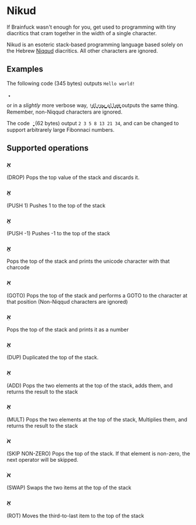 # Nikud

If Brainfuck wasn't enough for you, get used to programming with tiny diacritics that cram together in the width of a single character.

Nikud is an esoteric stack-based programming language based solely on the Hebrew [Niqqud](https://en.wikipedia.org/wiki/Niqqud) diacritics. All other characters are ignored.

## Examples

The following code (345 bytes) outputs `Hello world!`

```
 ֱֱֱֱֱֱֱֱֱֱֱֱֱֱֱֱֱֱֱֱֱֱֱֱֱֱֱֱֱֱֱֱֱֱֱֱֱֱֱֱֱֱֱֱֱֱֱֱֱֱֱֱֱֱֱֱֱֱֱֱֱֱֱֱֱֱֱֱֱֱֱֱֲֳֳֳֳֳֳֳֳֳֳֳֳֳֶֶֶֶֶֶֶֶֶֶֶֶֶֶֶֶֶֶֶֶֶֶֶֶֶֶֶֶֶֶֶֶֶֶֶֶֶֶֶֶֶֶֶֶֶֶֶֶֶֶֶֶֶֶֶֶֶֶֶֶֶֶֶֶֶֶֶֶֶֶֶֶֶֶֶֶֶֶֶֶֶֶֶֶֶֶֶֶֶֶֶֶֶֶֶֶֶֶֶַַַַַַַַַַַַַַַַַַַַַַַַַַַַַַַַַַַַַַַַַַַַַַַַַַַַַַַַַַַַַַַַַַַַַַַַַַַַַַַַַַַַַָָָָָָָָָָָָָָָָָָָָָָָָָָָָָָָָָָָָָָָָָָָָָָָָָָָָָָָָָָָָָָָָָָָָָָָָָָ
```

or in a _slightly_ more verbose way, `!ֱֱֱֶֶֶֶַַָָָָdֱֱֶֶֶֶַַָָָlֱֱֱֱֶֶֶֶֶֶַַַַָָָָָrֱֱֱֱֱֱֱֱֶֶֶֶֶֶֶַַַַַַַַַָָָָָoֱֱֱֱֱֶֶֶֶֶֶֶַַַַַַָָָָָwֱֱֱֱֱֱֲֶֶֶֶֶֶֶֶֶֶַַַַַַַַַָָָָָָָ ֱֱֶֶֶֶַָָָָ,ֱֱֱֱֱֱֱֱֱֱֶֶֶֶֶֶֶֶֶֶֶֶֶַַַַַַַַַַַַַָָָָָָָָָoֱֱֱֱֱֶֶֶֶֶֶֶַַַַַַָָָָָlֱֱֱֱֶֶֶֶֶֶַַַַָָָָָlֱֱֱֱֶֶֶֶֶֶַַַַָָָָָeֱֱֱֶֶֶֶַַַָָָHֱֱֱֱֱֱֱֱֱֱֱֱֱֱֱֱֳֳֳֳֳֳֳֳֳֳֳֳֳֶֶֶֶֶֶֶֶֶֶֶֶֶֶֶֶֶֶֶֶֶַַַַַַַַַַַַַַַַַַַַַַָָָָָָָָָָָָָָ` outputs the same thing. Remember, non-Niqqud characters are ignored.

The code ` ְֱֱֱֱֱֱֱֱֱֱֱֱֲֳִִֵֶֶֶֶֶֶֶֶֶֶֶֶֶֶֶֶַַַַַַַַַָָָָָָָָָָָָֺֺֺֹֻֻ` (62 bytes) output `2 3 5 8 13 21 34`, and can be changed to support arbitrarely large Fibonnaci numbers.

## Supported operations

### אְ
(DROP) Pops the top value of the stack and discards it.

### אֱ
(PUSH 1) Pushes 1 to the top of the stack

### אֲ
(PUSH -1) Pushes -1 to the top of the stack

### אֳ
Pops the top of the stack and prints the unicode character with that charcode

### אִ
(GOTO) Pops the top of the stack and performs a GOTO to the character at that position
(Non-Niqqud characters are ignored)

### אֵ
Pops the top of the stack and prints it as a number 

### אֶ
(DUP) Duplicated the top of the stack.

### אַ
(ADD) Pops the two elements at the top of the stack, adds them, and returns the result to the stack

### אָ
(MULT) Pops the two elements at the top of the stack, Multiplies them,
and returns the result to the stack

### אֹ
(SKIP NON-ZERO) Pops the top of the stack. If that element is non-zero,
the next operator will be skipped.

### אֺ
(SWAP) Swaps the two items at the top of the stack

### אֻ
(ROT) Moves the third-to-last item to the top of the stack


